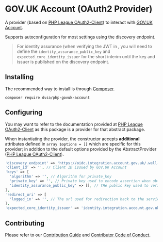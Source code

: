 [composer]: https://getcomposer.org/
[league_oauth2_client]: https://oauth2-client.thephpleague.com/
[govuk_account]: https://www.sign-in.service.gov.uk/

GOV.UK Account (OAuth2 Provider)
===================================
A provider (based on [PHP League OAuth2-Client][league_oauth2_client]) to interact with [GOV.UK Account][govuk_account].

Supports autoconfiguration for most settings using the discovery endpoint.

>For identity assurance (when verifying the JWT in , you will need to define the `identity_assurance_public_key` and `expected_core_identity_issuer` for the short interim until the key and issuer is published on the discovery endpoint.

Installing
----------
The recommended way to install is through [Composer][composer].
```
composer require dvsa/php-govuk-account
```

Configuring
-----------
You may want to refer to the documentation provided at [PHP League OAuth2-Client][league_oauth2_client] as this package is a provider for that abstract package.

When instantiating the provider, the constructor accepts **additional** attributes defined in `array $options = []` which are specific for this provider; in addition to the default options provided by the AbstractProvider ([PHP League OAuth2-Client][league_oauth2_client]).

```php
'discovery_endpoint' => 'https://oidc.integration.account.gov.uk/.well-known/openid-configuration', // Endpoint for OIDC discovery
'client_id' => '', // Client ID issued by GOV.UK Account
'keys' => [
  'algorithm' => '', // Algorithm for private_key
  'private_key' => '', // Private key used to encode assertion when obtaining access token (public key must be shared with GOV.UK Account)
  'identity_assurance_public_key' => [], // THe public key used to verify the JWTCoreIdentity token from UserDetails endpoint (if initial flow included identity assurance)
],
'redirect_uri' => [
  'logged_in' => '', // The url used for redirection back to the service
],
'expected_core_identity_issuer' => 'identity.integration.account.gov.uk', // Issuer for JWTCoreIdentity token
```

Contributing
------------
Please refer to our [Contribution Guide](/CONTRIBUTING.md) and [Contributor Code of Conduct](/CODE_OF_CONDUCT.md).
